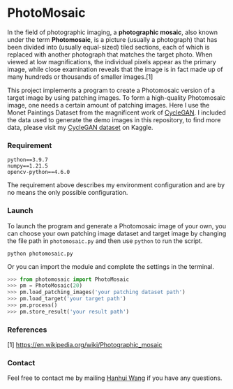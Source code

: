 # PhotoMosaic
In the field of photographic imaging, a **photographic mosaic**, also known under the term **Photomosaic**, is a picture (usually a photograph) that has been divided into (usually equal-sized) tiled sections, each of which is replaced with another photograph that matches the target photo. When viewed at low magnifications, the individual pixels appear as the primary image, while close examination reveals that the image is in fact made up of many hundreds or thousands of smaller images.[1]

This project implements a program to create a Photomosaic version of a target image by using patching images. To form a high-quality Photomosaic image, one needs a certain amount of patching images. Here I use the Monet Paintings Dataset from the magnificent work of [CycleGAN](https://junyanz.github.io/CycleGAN/). I included the data used to generate the demo images in this repository, to find more data, please visit my [CycleGAN dataset](https://www.kaggle.com/datasets/sarihust/cyclegandata) on Kaggle.

### Requirement

```
python==3.9.7
numpy==1.21.5
opencv-python==4.6.0
```

The requirement above describes my environment configuration and are by no means the only possible configuration.

### Launch

To launch the program and generate a Photomosaic image of your own, you can choose your own patching image dataset and target image by changing the file path in `photomosaic.py` and then use `python` to run the script.

```shell
python photomosaic.py
```

Or you can import the module and complete the settings in the terminal.

```python
>>> from photomosaic import PhotoMosaic
>>> pm = PhotoMosaic(20)
>>> pm.load_patching_images('your patching dataset path')
>>> pm.load_target('your target path')
>>> pm.process()
>>> pm.store_result('your result path')
```

### References

[1] https://en.wikipedia.org/wiki/Photographic_mosaic

### Contact

Feel free to contact me by mailing [Hanhui Wang](mailto:1727429088@qq.com) if you have any questions.
